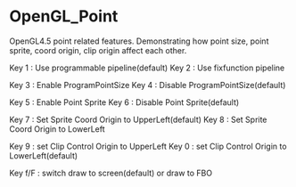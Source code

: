 # OpenGL_Point
OpenGL4.5 point related features. Demonstrating how point size, point sprite, coord origin, clip origin affect each other.

Key 1   : Use programmable pipeline(default)
Key 2   : Use fixfunction pipeline

Key 3   : Enable ProgramPointSize
Key 4   : Disable ProgramPointSize(default)

Key 5   : Enable Point Sprite
Key 6   : Disable Point Sprite(default)

Key 7   : Set Sprite Coord Origin to UpperLeft(default)
Key 8   : Set Sprite Coord Origin to LowerLeft

Key 9   : set Clip Control Origin to UpperLeft
Key 0   : set Clip Control Origin to LowerLeft(default)

Key f/F : switch draw to screen(default) or draw to FBO

